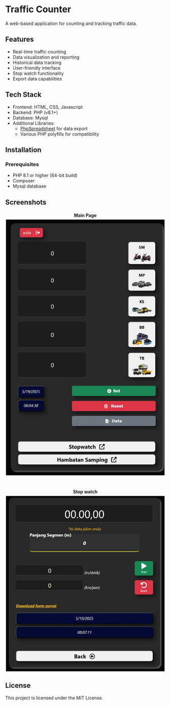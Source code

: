 # Traffic Counter

A web-based application for counting and tracking traffic data.

## Features

- Real-time traffic counting
- Data visualization and reporting
- Historical data tracking
- User-friendly interface
- Stop watch functionality
- Export data capabilities

## Tech Stack

- Frontend: HTML, CSS, Javascript
- Backend: PHP (v8.1+)
- Database: Mysql
- Additional Libraries:
  - [PhpSpreadsheet](https://github.com/PHPOffice/PhpSpreadsheet) for data export
  - Various PHP polyfills for compatibility

## Installation

### Prerequisites

- PHP 8.1 or higher (64-bit build)
- Composer
- Mysql database

## Screenshots

<div align="center">

  <div style="font-weight: bold; margin: 20px 0 5px 0;">Main Page</div>
    <img src="asset/screenshots-01.jpeg" width="500">


<div style="font-weight: bold; margin: 40px 0 5px 0;">Stop watch</div>
    <img src="asset/screenshots-02.jpeg" width="500">

</div>

## License

This project is licensed under the MIT License.
